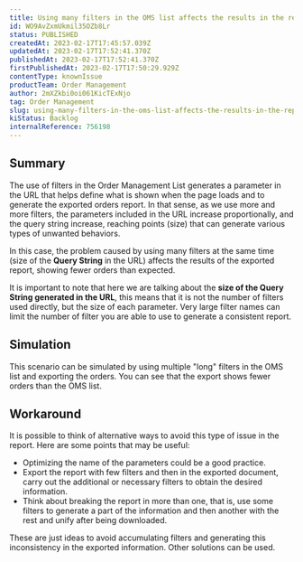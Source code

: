 ```yaml
---
title: Using many filters in the OMS list affects the results in the report
id: WO9AvZxmUkmil35OZb8Lr
status: PUBLISHED
createdAt: 2023-02-17T17:45:57.039Z
updatedAt: 2023-02-17T17:52:41.370Z
publishedAt: 2023-02-17T17:52:41.370Z
firstPublishedAt: 2023-02-17T17:50:29.929Z
contentType: knownIssue
productTeam: Order Management
author: 2mXZkbi0oi061KicTExNjo
tag: Order Management
slug: using-many-filters-in-the-oms-list-affects-the-results-in-the-report
kiStatus: Backlog
internalReference: 756198
---
```


## Summary

The use of filters in the Order Management List generates a parameter in the URL that helps define what is shown when the page loads and to generate the exported orders report. In that sense, as we use more and more filters, the parameters included in the URL increase proportionally, and the query string increase, reaching points (size) that can generate various types of unwanted behaviors.

In this case, the problem caused by using many filters at the same time (size of the **Query String** in the URL) affects the results of the exported report, showing fewer orders than expected.

It is important to note that here we are talking about the **size of the Query String generated in the URL**, this means that it is not the number of filters used directly, but the size of each parameter. Very large filter names can  limit the number of filter you are able to use to generate a consistent report.


## Simulation

This scenario can be simulated by using multiple "long" filters in the OMS list and exporting the orders. You can see that the export shows fewer orders than the OMS list.


## Workaround

It is possible to think of alternative ways to avoid this type of issue in the report. Here are some points that may be useful:

- Optimizing the name of the parameters could be a good practice.
- Export the report with few filters and then in the exported document, carry out the additional or necessary filters to obtain the desired information.
- Think about breaking the report in more than one, that is, use some filters to generate a part of the information and then another with the rest and unify after being downloaded.

These are just ideas to avoid accumulating filters and generating this inconsistency in the exported information. Other solutions can be used.


